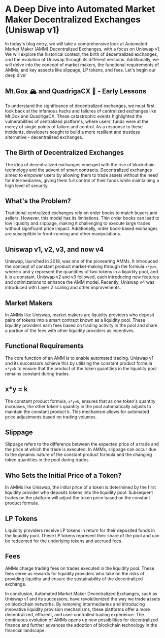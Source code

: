 # A Deep Dive into Automated Market Maker Decentralized Exchanges (Uniswap v1)

In today's blog entry, we will take a comprehensive look at Automated Market Maker (AMM) Decentralized Exchanges, with a focus on Uniswap v1. We will explore the historical context, the birth of decentralized exchanges, and the evolution of Uniswap through its different versions. Additionally, we will delve into the concept of market makers, the functional requirements of AMMs, and key aspects like slippage, LP tokens, and fees. Let's begin our deep dive!

## Mt.Gox 🏔 and QuadrigaCX 🍁 - Early Lessons

To understand the significance of decentralized exchanges, we must first look back at the infamous hacks and failures of centralized exchanges like Mt.Gox and QuadrigaCX. These catastrophic events highlighted the vulnerabilities of centralized platforms, where users' funds were at the mercy of single points of failure and control. As a response to these incidents, developers sought to build a more resilient and trustless alternative - decentralized exchanges.

## The Birth of Decentralized Exchanges

The idea of decentralized exchanges emerged with the rise of blockchain technology and the advent of smart contracts. Decentralized exchanges aimed to empower users by allowing them to trade assets without the need for intermediaries, giving them full control of their funds while maintaining a high level of security.

## What's the Problem?

Traditional centralized exchanges rely on order books to match buyers and sellers. However, this model has its limitations. Thin order books can lead to low liquidity and slippage, making it challenging to execute large trades without significant price impact. Additionally, order book-based exchanges are susceptible to front-running and other manipulations.

## Uniswap v1, v2, v3, and now v4

Uniswap, launched in 2018, was one of the pioneering AMMs. It introduced the concept of constant product market-making through the formula `x*y=k`, where x and y represent the quantities of two tokens in a liquidity pool, and k is a constant. Uniswap v2 and v3 followed, each introducing new features and optimizations to enhance the AMM model. Recently, Uniswap v4 was introduced with Layer 2 scaling and other improvements.

## Market Makers

In AMMs like Uniswap, market makers are liquidity providers who deposit pairs of tokens into a smart contract known as a liquidity pool. These liquidity providers earn fees based on trading activity in the pool and share a portion of the fees with other liquidity providers as incentives.

## Functional Requirements

The core function of an AMM is to enable automated trading. Uniswap v1 and its successors achieve this by utilizing the constant product formula `x*y=k` to ensure that the product of the token quantities in the liquidity pool remains constant during trades.

## x*y = k

The constant product formula, `x*y=k`, ensures that as one token's quantity increases, the other token's quantity in the pool automatically adjusts to maintain the constant product k. This mechanism allows for automated price adjustments based on trading volumes.

## Slippage

Slippage refers to the difference between the expected price of a trade and the price at which the trade is executed. In AMMs, slippage can occur due to the dynamic nature of the constant product formula and the changing token quantities in the pool during trades.

## Who Sets the Initial Price of a Token?

In AMMs like Uniswap, the initial price of a token is determined by the first liquidity provider who deposits tokens into the liquidity pool. Subsequent trades on the platform will adjust the token price based on the constant product formula.

## LP Tokens

Liquidity providers receive LP tokens in return for their deposited funds in the liquidity pool. These LP tokens represent their share of the pool and can be redeemed for the underlying tokens and accrued fees.

## Fees

AMMs charge trading fees on trades executed in the liquidity pool. These fees serve as rewards for liquidity providers who take on the risks of providing liquidity and ensure the sustainability of the decentralized exchange.

In conclusion, Automated Market Maker Decentralized Exchanges, such as Uniswap v1 and its successors, have revolutionized the way we trade assets on blockchain networks. By removing intermediaries and introducing innovative liquidity provision mechanisms, these platforms offer a more decentralized, efficient, and user-controlled trading experience. The continuous evolution of AMMs opens up new possibilities for decentralized finance and further advances the adoption of blockchain technology in the financial landscape.
